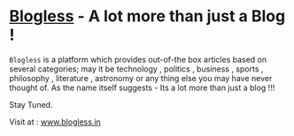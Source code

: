 # [Blogless](www.blogless.in) - A lot more than just a Blog !
`Blogless` is a platform which provides out-of-the box articles based on several categories; may it be technology , politics , business , sports , philosophy , literature , astronomy or any thing else you may have never thought of. As the name itself suggests - Its a lot more than just a blog !!!

Stay Tuned.

Visit at : www.blogless.in
